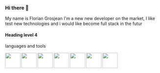 ### Hi there 👋

My name is Florian Grosjean
I'm a new new developer on the market, I like test new technologies and i would like become full stack in the futur 

#### Heading level 4
languages and tools

<img align="left" width="50px" src="https://cdn.jsdelivr.net/gh/devicons/devicon/icons/php/php-original.svg" />
<img align="left" width="50px" src="https://cdn.jsdelivr.net/gh/devicons/devicon/icons/java/java-original.svg" />
<img align="left" width="50px" src="https://cdn.jsdelivr.net/gh/devicons/devicon/icons/javascript/javascript-original.svg" />
<img align="left" width="50px" src="https://cdn.jsdelivr.net/gh/devicons/devicon/icons/mysql/mysql-original.svg" />
<img align="left" width="50px" src="https://cdn.jsdelivr.net/gh/devicons/devicon/icons/linux/linux-original.svg" />
<img align="left" width="50px" src="https://cdn.jsdelivr.net/gh/devicons/devicon/icons/html5/html5-original.svg" />
<img align="left" width="50px" src="https://cdn.jsdelivr.net/gh/devicons/devicon/icons/visualstudio/visualstudio-plain.svg" />






